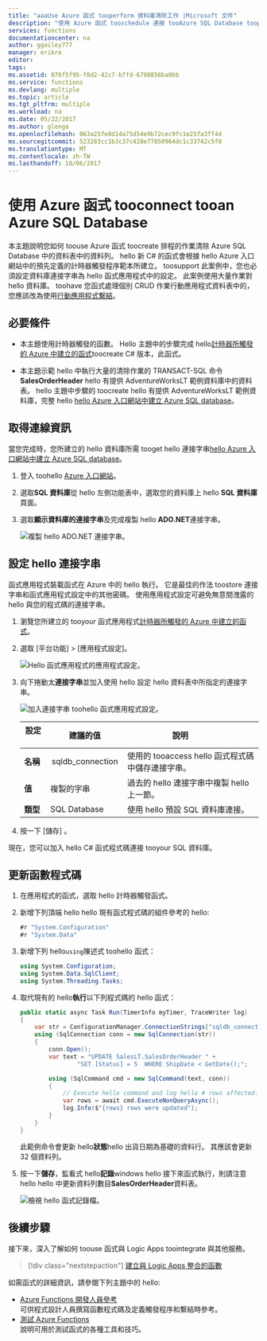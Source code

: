 ```yaml
---
title: "aaaUse Azure 函式 tooperform 資料庫清除工作 |Microsoft 文件"
description: "使用 Azure 函式 tooschedule 連接 tooAzure SQL Database tooperiodically 工作清除的資料列。"
services: functions
documentationcenter: na
author: ggailey777
manager: erikre
editor: 
tags: 
ms.assetid: 076f5f95-f8d2-42c7-b7fd-6798856ba0bb
ms.service: functions
ms.devlang: multiple
ms.topic: article
ms.tgt_pltfrm: multiple
ms.workload: na
ms.date: 05/22/2017
ms.author: glenga
ms.openlocfilehash: 063a25fe8d14a75d54e9b72cec9fc1e25fa3ff44
ms.sourcegitcommit: 523283cc1b3c37c428e77850964dc1c33742c5f0
ms.translationtype: MT
ms.contentlocale: zh-TW
ms.lasthandoff: 10/06/2017
---
```

# <a name="use-azure-functions-tooconnect-tooan-azure-sql-database"></a>使用 Azure 函式 tooconnect tooan Azure SQL Database
本主題說明您如何 toouse Azure 函式 toocreate 排程的作業清除 Azure SQL Database 中的資料表中的資料列。 hello 新 C# 的函式會根據 hello Azure 入口網站中的預先定義的計時器觸發程序範本所建立。 toosupport 此案例中，您也必須設定資料庫連接字串為 hello 函式應用程式中的設定。 此案例使用大量作業對 hello 資料庫。 toohave 您函式處理個別 CRUD 作業行動應用程式資料表中的，您應該改為使用[行動應用程式繫結](functions-bindings-mobile-apps.md)。

## <a name="prerequisites"></a>必要條件

+ 本主題使用計時器觸發的函數。 Hello 主題中的步驟完成 hello[計時器所觸發的 Azure 中建立的函式](functions-create-scheduled-function.md)toocreate C# 版本，此函式。   

+ 本主題示範 hello 中執行大量的清除作業的 TRANSACT-SQL 命令**SalesOrderHeader** hello 有提供 AdventureWorksLT 範例資料庫中的資料表。 hello 主題中步驟的 toocreate hello 有提供 AdventureWorksLT 範例資料庫，完整 hello [hello Azure 入口網站中建立 Azure SQL database](../sql-database/sql-database-get-started-portal.md)。 

## <a name="get-connection-information"></a>取得連線資訊

當您完成時，您所建立的 hello 資料庫所需 tooget hello 連接字串[hello Azure 入口網站中建立 Azure SQL database](../sql-database/sql-database-get-started-portal.md)。

1. 登入 toohello [Azure 入口網站](https://portal.azure.com/)。
 
3. 選取**SQL 資料庫**從 hello 左側功能表中，選取您的資料庫上 hello **SQL 資料庫**頁面。

4. 選取**顯示資料庫的連接字串**及完成複製 hello **ADO.NET**連接字串。

    ![複製 hello ADO.NET 連接字串。](./media/functions-scenario-database-table-cleanup/adonet-connection-string.png)

## <a name="set-hello-connection-string"></a>設定 hello 連接字串 

函式應用程式裝載函式在 Azure 中的 hello 執行。 它是最佳的作法 toostore 連接字串和函式應用程式設定中的其他密碼。 使用應用程式設定可避免無意間洩露的 hello 與您的程式碼的連接字串。 

1. 瀏覽您所建立的 tooyour 函式應用程式[計時器所觸發的 Azure 中建立的函式](functions-create-scheduled-function.md)。

2. 選取 [平台功能] > [應用程式設定]。
   
    ![Hello 函式應用程式的應用程式設定。](./media/functions-scenario-database-table-cleanup/functions-app-service-settings.png)

2. 向下捲動太**連接字串**並加入使用 hello 設定 hello 資料表中所指定的連接字串。
   
    ![加入連接字串 toohello 函式應用程式設定。](./media/functions-scenario-database-table-cleanup/functions-app-service-settings-connection-strings.png)

    | 設定       | 建議的值 | 說明             | 
    | ------------ | ------------------ | --------------------- | 
    | **名稱**  |  sqldb_connection  | 使用的 tooaccess hello 函式程式碼中儲存連接字串。    |
    | **值** | 複製的字串  | 過去的 hello 連接字串中複製 hello 上一節。 |
    | **類型** | SQL Database | 使用 hello 預設 SQL 資料庫連接。 |   

3. 按一下 [儲存] 。

現在，您可以加入 hello C# 函式程式碼連接 tooyour SQL 資料庫。

## <a name="update-your-function-code"></a>更新函數程式碼

1. 在應用程式的函式，選取 hello 計時器觸發函式。
 
3. 新增下列頂端 hello hello 現有函式程式碼的組件參考的 hello:

    ```cs
    #r "System.Configuration"
    #r "System.Data"
    ```

3. 新增下列 hello`using`陳述式 toohello 函式：
    ```cs
    using System.Configuration;
    using System.Data.SqlClient;
    using System.Threading.Tasks;
    ```

4. 取代現有的 hello**執行**以下列程式碼的 hello 函式：
    ```cs
    public static async Task Run(TimerInfo myTimer, TraceWriter log)
    {
        var str = ConfigurationManager.ConnectionStrings["sqldb_connection"].ConnectionString;
        using (SqlConnection conn = new SqlConnection(str))
        {
            conn.Open();
            var text = "UPDATE SalesLT.SalesOrderHeader " + 
                    "SET [Status] = 5  WHERE ShipDate < GetDate();";

            using (SqlCommand cmd = new SqlCommand(text, conn))
            {
                // Execute hello command and log hello # rows affected.
                var rows = await cmd.ExecuteNonQueryAsync();
                log.Info($"{rows} rows were updated");
            }
        }
    }
    ```

    此範例命令會更新 hello**狀態**hello 出貨日期為基礎的資料行。 其應該會更新 32 個資料列。

5. 按一下**儲存**，監看式 hello**記錄**windows hello 接下來函式執行，則請注意 hello hello 中更新資料列數目**SalesOrderHeader**資料表。

    ![檢視 hello 函式記錄檔。](./media/functions-scenario-database-table-cleanup/functions-logs.png)

## <a name="next-steps"></a>後續步驟

接下來，深入了解如何 toouse 函式與 Logic Apps toointegrate 與其他服務。

> [!div class="nextstepaction"] 
> [建立與 Logic Apps 整合的函數](functions-twitter-email.md)

如需函式的詳細資訊，請參閱下列主題中的 hello:

* [Azure Functions 開發人員參考](functions-reference.md)  
  可供程式設計人員撰寫函數程式碼及定義觸發程序和繫結時參考。
* [測試 Azure Functions](functions-test-a-function.md)  
  說明可用於測試函式的各種工具和技巧。  
